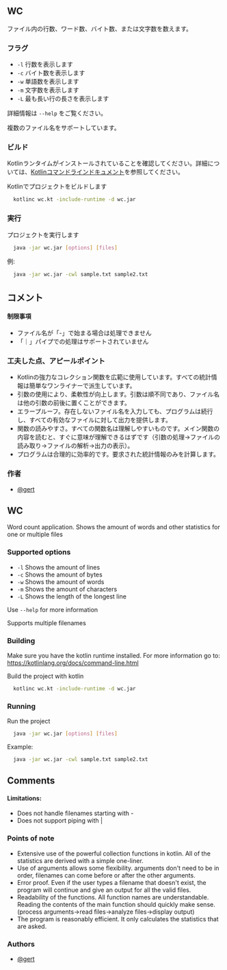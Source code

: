 
## WC

ファイル内の行数、ワード数、バイト数、または文字数を数えます。

### フラグ

 - `-l`  行数を表示します
 - `-c`  バイト数を表示します
 - `-w`  単語数を表示します
 - `-m`  文字数を表示します
 - `-L`  最も長い行の長さを表示します

詳細情報は `--help` をご覧ください。

複数のファイル名をサポートしています。

### ビルド

Kotlinランタイムがインストールされていることを確認してください。詳細については、[Kotlinコマンドラインドキュメント](https://kotlinlang.org/docs/command-line.html)を参照してください。

Kotlinでプロジェクトをビルドします

```bash
  kotlinc wc.kt -include-runtime -d wc.jar
```

### 実行

プロジェクトを実行します

```bash
  java -jar wc.jar [options] [files]
```
例:

```bash
  java -jar wc.jar -cwl sample.txt sample2.txt
```



## コメント

#### 制限事項

 - ファイル名が「-」で始まる場合は処理できません
 - 「｜」パイプでの処理はサポートされていません 

### 工夫した点、アピールポイント

- Kotlinの強力なコレクション関数を広範に使用しています。すべての統計情報は簡単なワンライナーで派生しています。
- 引数の使用により、柔軟性が向上します。引数は順不同であり、ファイル名は他の引数の前後に置くことができます。
- エラープルーフ。存在しないファイル名を入力しても、プログラムは続行し、すべての有効なファイルに対して出力を提供します。
- 関数の読みやすさ。すべての関数名は理解しやすいものです。メイン関数の内容を読むと、すぐに意味が理解できるはずです（引数の処理→ファイルの読み取り→ファイルの解析→出力の表示）。
- プログラムは合理的に効率的です。要求された統計情報のみを計算します。

### 作者

- [@gert](https://github.com/gertcrossdream)

## WC

Word count application. Shows the amount of words and other statistics for one or multiple files

### Supported options

 - `-l`  Shows the amount of lines
 - `-c`  Shows the amount of bytes
 - `-w`  Shows the amount of words
 - `-m`  Shows the amount of characters
 - `-L`  Shows the length of the longest line

Use `--help` for more information

Supports multiple filenames

### Building

Make sure you have the kotlin runtime installed. For more information go to: https://kotlinlang.org/docs/command-line.html

Build the project with kotlin

```bash
  kotlinc wc.kt -include-runtime -d wc.jar
```

### Running

Run the project

```bash
  java -jar wc.jar [options] [files]
```
Example:

```bash
  java -jar wc.jar -cwl sample.txt sample2.txt
```



## Comments

#### Limitations:

 - Does not handle filenames starting with -
 - Does not support piping with |

### Points of note

- Extensive use of the powerful collection functions in kotlin. All of the statistics are derived with a simple one-liner.
- Use of arguments allows some flexibility. arguments don't need to be in order, filenames can come before or after the other arguments.
- Error proof. Even if the user types a filename that doesn't exist, the program will continue and give an output for all the valid files.
- Readability of the functions. All function names are understandable. Reading the contents of the main function should quickly make sense. (process arguments->read files->analyze files->display output)
- The program is reasonably efficient. It only calculates the statistics that are asked.

### Authors

- [@gert](https://github.com/gertcrossdream)

